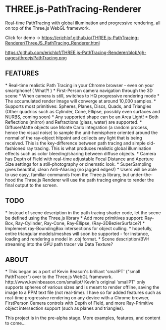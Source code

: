 # THREE.js-PathTracing-Renderer
Real-time PathTracing with global illumination and progressive rendering, all on top of the Three.js WebGL framework. <br>

Click for demo -> https://erichlof.github.io/THREE.js-PathTracing-Renderer/ThreeJS_PathTracing_Renderer.html

https://github.com/erichlof/THREE.js-PathTracing-Renderer/blob/gh-pages/threejsPathTracing.png

<h2>FEATURES</h2>
* Real-time realistic Path Tracing in your Chrome browser - even on your smartphone! ( What?! )
* First-Person camera navigation through the 3D scene
* When camera is still, switches to HQ progressive rendering mode
* The accumulated render image will converge at around 10,000 samples.
* Supports most primitives: Spheres, Planes, Discs, Quads, and Triangles (Other quadrics such as Cylinder, Cone, Ellipse, possibly even surfaces and NURBS, coming soon)
* Any supported shape can be an Area Light!
* Both Reflections (mirror) and Refractions (glass, water) are supported.
* Diffuse/Matte objects use Monte Carlo integration (a random process, hence the visual noise) to sample the unit-hemisphere oriented around the normal of the ray-object hitpoint and collects any light that is being received.  This is the key-difference between path tracing and simple old-fashioned ray tracing.  This is what produces realistic global illumination effects such as color bleeding/sharing between diffuse objects.
* Camera has Depth of Field with real-time adjustable Focal Distance and Aperture Size settings for a still-photography or cinematic look.
* SuperSampling gives beautiful, clean Anti-Aliasing (no jagged edges!)
* Users will be able to use easy, familiar commands from the Three.js library, but under-the-hood the Three.js Renderer will use the path tracing engine to render the final output to the screen.


<h2>TODO</h2>
* Instead of scene description in the path tracing shader code, let the scene be defined using the Three.js library
* Add more primitives support: Ray-Box, Ray-Cylinder, Ray-Cone, Ray-Ellipse, (Ray-3DBezierSurface?)
* Implement ray-BoundingBox intersections for object culling.
* hopefully, entire triangular models/meshes will soon be supported - for instance, loading and rendering a model in .obj format.
* Scene description/BVH streaming into the GPU path tracer via Data Texture?


<h2>ABOUT</h2>
* This began as a port of Kevin Beason's brilliant 'smallPT' ("small PathTracer") over to the Three.js WebGL framework.  http://www.kevinbeason.com/smallpt/  Kevin's original 'smallPT' only supports spheres of various sizes and is meant to render offline, saving the image to a PPM text file (not real-time). I have so far added features such as real-time progressive rendering on any device with a Chrome browser, FirstPerson Camera controls with Depth of Field, and more Ray-Primitive object intersection support (such as planes and triangles). 

This project is in the pre-alpha stage.  More examples, features, and content to come...
